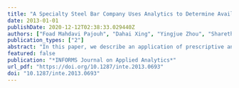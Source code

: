 ```yaml
---
title: "A Specialty Steel Bar Company Uses Analytics to Determine Available-to-Promise Dates"
date: 2013-01-01
publishDate: 2020-12-12T02:38:33.029440Z
authors: ["Foad Mahdavi Pajouh", "Dahai Xing", "Yingjue Zhou", "Sharethram Hariharan", "Balabhaskar Balasundaram", "Tieming Liu", "Ramesh Sharda"]
publication_types: ["2"]
abstract: "In this paper, we describe an application of prescriptive analytics to enhance data-driven decision making at a specialty steel bar products supplier and manufacturer in North America. As part of the company's daily business, it must make available-to-promise (ATP) decisions, which determine in real time the dates by which it can promise delivery of products that customers requested during the quotation stage. Previously, a salesperson had to make such decisions by analyzing reports on available inventory. To support these ATP decisions, we developed a real-time decision support system (DSS) to find an optimal assignment of the available inventory and to support additional what-if analysis. The DSS uses a suite of mixed-integer programming models and commercial software to solve the models. The company has incorporated the DSS into its enterprise resource planning system to seamlessly facilitate its use of business analytics. "
featured: false
publication: "*INFORMS Journal on Applied Analytics*"
url_pdf: "https://doi.org/10.1287/inte.2013.0693"
doi: "10.1287/inte.2013.0693"
---
```


